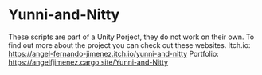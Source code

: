 # Yunni-and-Nitty
These scripts are part of a Unity Porject, they do not work on their own. To find out more about the project you can check out these websites. 
Itch.io: https://angel-fernando-jimenez.itch.io/yunni-and-nitty
Portfolio: https://angelfjimenez.cargo.site/Yunni-and-Nitty
